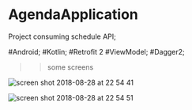 # AgendaApplication

Project consuming schedule API;

#Android;
#Kotlin;
#Retrofit 2
#ViewModel; 
#Dagger2;

>>some screens

![screen shot 2018-08-28 at 22 54 41](https://user-images.githubusercontent.com/18127700/44760510-71666900-ab15-11e8-9eb6-0e5bb50fe0d7.png)


![screen shot 2018-08-28 at 22 54 51](https://user-images.githubusercontent.com/18127700/44760509-70cdd280-ab15-11e8-880d-5216c817b02f.png)

